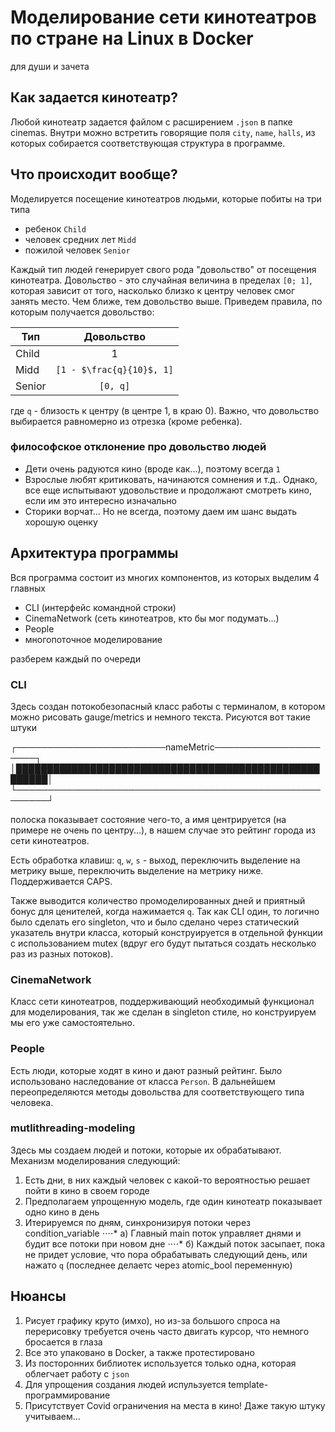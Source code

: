 # Моделирование сети кинотеатров по стране на Linux в Docker
для души и зачета

## Как задается кинотеатр?
Любой кинотеатр задается файлом с расширением `.json` в папке cinemas. Внутри можно встретить говорящие поля `city`, `name`, `halls`, из которых собирается соответствующая структура в программе. 

## Что происходит вообще? 
Моделируется посещение кинотеатров людьми, которые побиты на три типа
* ребенок `Child`
* человек средних лет `Midd`
* пожилой человек `Senior`

Каждый тип людей генерирует свого рода "довольство" от посещения кинотеатра. Довольство - это случайная величина в пределах `[0; 1]`, которая зависит от того, насколько близко к центру человек смог занять место. Чем ближе, тем довольство выше. Приведем правила, по которым получается довольство:

| Тип           | Довольство                |
| ------------- |:-------------------------:|
| Child         | 1                         |
| Midd          | `[1 - $\frac{q}{10}$, 1]` |
| Senior        | `[0, q]`                  |

где `q` - близость к центру (в центре 1, в краю 0). Важно, что довольство выбирается равномерно из отрезка (кроме ребенка). 

### философское отклонение про довольство людей

* Дети очень радуются кино (вроде как...), поэтому всегда `1`
* Взрослые любят критиковать, начинаются сомнения и т.д.. Однако, все еще испытывают удовольствие и продолжают смотреть кино, если им это интересно изначально
* Сторики ворчат... Но не всегда, поэтому даем им шанс выдать хорошую оценку

## Архитектура программы
Вся программа состоит из многих компонентов, из которых выделим 4 главных

* CLI (интерфейс командной строки)
* CinemaNetwork (сеть кинотеатров, кто бы мог подумать...)
* People 
* многопоточное моделирование

разберем каждый по очереди

### CLI
Здесь создан потокобезопасный класс работы с терминалом, в котором можно рисовать gauge/metrics и немного текста. Рисуются вот такие штуки 

┌────────────────────────nameMetric─────────────────────┐
│███████████████████████████████████████████████████████│
└───────────────────────────────────────────────────────┘

полоска показывает состояние чего-то, а имя центрируется (на примере не очень по центру...), в нашем случае это рейтинг города из сети кинотеатров.

Есть обработка клавиш:
`q`, `w`, `s` - выход, переключить выделение на метрику выше, переключить выделение на метрику ниже. Поддерживается CAPS. 

Также выводится количество промоделированных дней и приятный бонус для ценителей, когда нажимается `q`. Так как CLI один, то логично было сделать его singleton, что и было сделано через статический указатель внутри класса, который конструируется в отдельной функции с использованием mutex (вдруг его будут пытаться создать несколько раз из разных потоков). 

### CinemaNetwork 
Класс сети кинотеатров, поддерживающий необходимый функционал для моделирования, так же сделан в singleton стиле, но конструируем мы его уже самостоятельно. 

### People
Есть люди, которые ходят в кино и дают разный рейтинг. Было использовано наследование от класса `Person`. В дальнейшем переопределяются методы довольства для соответствующего типа человека.

### mutlithreading-modeling
Здесь мы создаем людей и потоки, которые их обрабатывают. Механизм моделирования следующий:
1. Есть дни, в них каждый человек с какой-то вероятностью решает пойти в кино в своем городе
2. Предполагаем упрощенную модель, где один кинотеатр показывает одно кино в день
3. Итерируемся по дням, синхронизируя потоки через condition_variable
⋅⋅⋅⋅* a) Главный main поток управляет днями и будит все потоки при новом дне
⋅⋅⋅⋅* б) Каждый поток засыпает, пока не придет условие, что пора обрабатывать следующий день, или нажато `q` (последнее делаетс через atomic_bool переменную)

## Нюансы
1. Рисует графику круто (имхо), но из-за большого спроса на перерисовку требуется очень часто двигать курсор, что немного бросается в глаза
2. Все это упаковано в Docker, а также протестировано
3. Из посторонних библиотек используется только одна, которая облегчает работу с `json`
4. Для упрощения создания людей испульзуется template-программирование
5. Присутствует Covid ограничения на места в кино! Даже такую штуку учитываем...